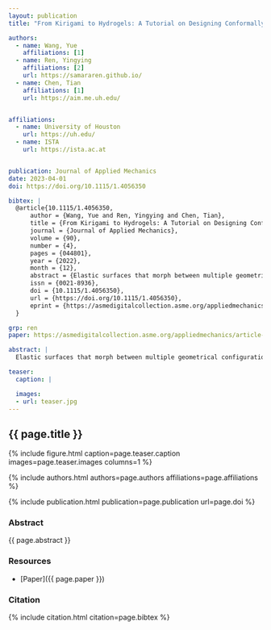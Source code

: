 ```yaml
---
layout: publication
title: "From Kirigami to Hydrogels: A Tutorial on Designing Conformally Transformable Surfaces"

authors:
  - name: Wang, Yue
    affiliations: [1]
  - name: Ren, Yingying
    affiliations: [2]
    url: https://samararen.github.io/
  - name: Chen, Tian
    affiliations: [1]
    url: https://aim.me.uh.edu/


affiliations:
  - name: University of Houston
    url: https://uh.edu/
  - name: ISTA
    url: https://ista.ac.at


publication: Journal of Applied Mechanics
date: 2023-04-01
doi: https://doi.org/10.1115/1.4056350

bibtex: |
  @article{10.1115/1.4056350,
      author = {Wang, Yue and Ren, Yingying and Chen, Tian},
      title = {From Kirigami to Hydrogels: A Tutorial on Designing Conformally Transformable Surfaces},
      journal = {Journal of Applied Mechanics},
      volume = {90},
      number = {4},
      pages = {044801},
      year = {2022},
      month = {12},
      abstract = {Elastic surfaces that morph between multiple geometrical configurations are of significant engineering value, with applications ranging from the deployment of space-based photovoltaic arrays, the erection of temporary shelters, and the realization of flexible display systems, to understanding the encapsulation and release of viral RNAs. In general, ensuring that a shape with a planar rest configuration can deploy into a target three-dimensional (3D) shape is a nontrivial problem. Moreover, it is difficult to physically realize the local deformations necessary to achieve such global transformation. Here, we give a tutorial on applying conformal mapping to rationalize the geometrical deformation of several microstructure designs. A conformal map is a function that locally preserves angles and shapes but not lengths: some regions are scaled (enlarged or shrunk) more than others. To transform a planar surface to 3D, we implement uniform local scalings as mechanical deformations. Numerous natural and architected material systems exhibit such behavior, including kirigami, origami, hydrogel, linkage mechanisms, and fabric membranes. The design and fabrication of conformally transformable surfaces is a transdisciplinary challenge involving insights from advanced manufacturing, computational design, material science, and mechanics. By recognizing that many material systems exhibit isotropic deformation, we hope to inspire researchers to adopt conformal mapping in designing next-generation surface-based engineering systems.},
      issn = {0021-8936},
      doi = {10.1115/1.4056350},
      url = {https://doi.org/10.1115/1.4056350},
      eprint = {https://asmedigitalcollection.asme.org/appliedmechanics/article-pdf/90/4/044801/6967926/jam\_90\_4\_044801.pdf},
  }

grp: ren
paper: https://asmedigitalcollection.asme.org/appliedmechanics/article-abstract/90/4/044801/1152136/From-Kirigami-to-Hydrogels-A-Tutorial-on-Designing?redirectedFrom=fulltext

abstract: |
  Elastic surfaces that morph between multiple geometrical configurations are of significant engineering value, with applications ranging from the deployment of space-based photovoltaic arrays, the erection of temporary shelters, and the realization of flexible display systems, to understanding the encapsulation and release of viral RNAs. In general, ensuring that a shape with a planar rest configuration can deploy into a target three-dimensional (3D) shape is a nontrivial problem. Moreover, it is difficult to physically realize the local deformations necessary to achieve such global transformation. Here, we give a tutorial on applying conformal mapping to rationalize the geometrical deformation of several microstructure designs. A conformal map is a function that locally preserves angles and shapes but not lengths: some regions are scaled (enlarged or shrunk) more than others. To transform a planar surface to 3D, we implement uniform local scalings as mechanical deformations. Numerous natural and architected material systems exhibit such behavior, including kirigami, origami, hydrogel, linkage mechanisms, and fabric membranes. The design and fabrication of conformally transformable surfaces is a transdisciplinary challenge involving insights from advanced manufacturing, computational design, material science, and mechanics. By recognizing that many material systems exhibit isotropic deformation, we hope to inspire researchers to adopt conformal mapping in designing next-generation surface-based engineering systems.

teaser:
  caption: |

  images:
  - url: teaser.jpg
---
```


## {{ page.title }}

{% include figure.html caption=page.teaser.caption images=page.teaser.images columns=1 %}

{% include authors.html authors=page.authors affiliations=page.affiliations %}

{% include publication.html publication=page.publication url=page.doi %}

### Abstract

{{ page.abstract }}

### Resources

* [Paper]({{ page.paper }})

### Citation

{% include citation.html citation=page.bibtex %}
